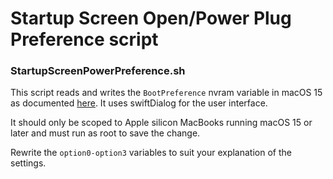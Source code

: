 # Startup Screen Open/Power Plug Preference script

### StartupScreenPowerPreference.sh

This script reads and writes the `BootPreference` nvram variable in macOS 15 as documented [here](https://support.apple.com/en-us/120622). It uses swiftDialog for the user interface.

It should only be scoped to Apple silicon MacBooks running macOS 15 or later and must run as root to save the change.

Rewrite the `option0-option3` variables to suit your explanation of the settings.